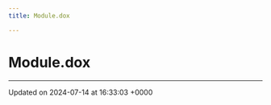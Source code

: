 ```yaml
---
title: Module.dox

---
```


# Module.dox








-------------------------------

Updated on 2024-07-14 at 16:33:03 +0000
